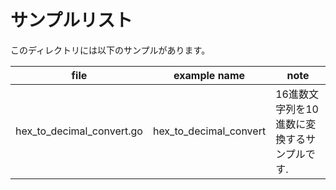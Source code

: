 # サンプルリスト

このディレクトリには以下のサンプルがあります。

|file|example name|note|
|----|------------|----|
|hex\_to\_decimal\_convert.go|hex\_to\_decimal\_convert|16進数文字列を10進数に変換するサンプルです.|

